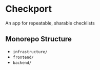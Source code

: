 # Checkport
An app for repeatable, sharable checklists

## Monorepo Structure

- `infrastructure/`
- `frontend/`
- `backend/`